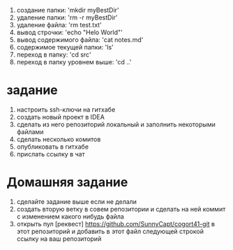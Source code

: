 1. создание папки: 'mkdir myBestDir'
2. удаление папки: 'rm -r myBestDir'
3. удаление файла: 'rm test.txt'
4. вывод строчки: 'echo "Helo World"'
5. вывод содержимого файла: 'cat notes.md'
6. содержимое текущей папки: 'ls'
7. переход в папку: 'cd src'
8. переход в папку уровнем выше: 'cd ..'



# задание

1. настроить ssh-ключи на гитхабе
2. создать новый проект в IDEA
2. сделать из него репозиторий локальный и заполнить некоторыми файлами
3. сделать несколько комитов
4. опубликовать в гитхабе
5. прислать ссылку в чат


# Домашняя задание

1. сделайте задание выше если не делали
2. создать вторую ветку в совем репозитории и сделать на ней коммит с изменением какого нибудь файла
3. открыть пул [реквест] https://github.com/SunnyCapt/cogort41-git в этот репозиторий и добавить в этот файл следующей строкой ссылку на ваш репозиторий